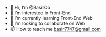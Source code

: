 - 👋 Hi, I’m @BasirOo
- 👀 I’m interested in Front-End 
- 🌱 I’m currently learning Front-End Web
- 💞️ I’m looking to collaborate on Web
- 📫 How to reach me basir7747@gmail.com

<!---
unknown194/unknown194 is a ✨ special ✨ repository because its `README.md` (this file) appears on your GitHub profile.
You can click the Preview link to take a look at your changes.
--->
